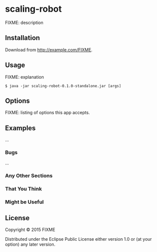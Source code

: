 # scaling-robot

FIXME: description

## Installation

Download from http://example.com/FIXME.

## Usage

FIXME: explanation

    $ java -jar scaling-robot-0.1.0-standalone.jar [args]

## Options

FIXME: listing of options this app accepts.

## Examples

...

### Bugs

...

### Any Other Sections
### That You Think
### Might be Useful

## License

Copyright © 2015 FIXME

Distributed under the Eclipse Public License either version 1.0 or (at
your option) any later version.
